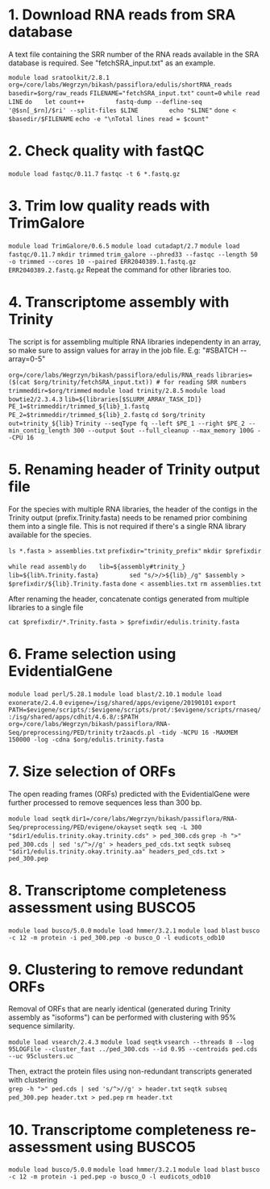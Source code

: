 # 1. Download RNA reads from SRA database
A text file containing the SRR number of the RNA reads available in the SRA database is required. See "fetchSRA_input.txt" as an example.

`module load sratoolkit/2.8.1`
`org=/core/labs/Wegrzyn/bikash/passiflora/edulis/shortRNA_reads`
`basedir=$org/raw_reads`
`FILENAME="fetchSRA_input.txt"` 
`count=0`
`while read LINE`
`do`
`  	let count++`
`        fastq-dump --defline-seq '@$sn[_$rn]/$ri' --split-files $LINE`
`        echo "$LINE"`
`done < $basedir/$FILENAME`
`echo -e "\nTotal lines read = $count"`

# 2. Check quality with fastQC

`module load fastqc/0.11.7`
`fastqc -t 6 *.fastq.gz`

# 3. Trim low quality reads with TrimGalore
`module load TrimGalore/0.6.5`
`module load cutadapt/2.7`
`module load fastqc/0.11.7`
`mkdir trimmed`
`trim_galore --phred33 --fastqc --length 50 -o trimmed --cores 10 --paired ERR2040389.1.fastq.gz ERR2040389.2.fastq.gz`
Repeat the command for other libraries too.

# 4. Transcriptome assembly with Trinity
The script is for assembling multiple RNA libraries independenty in an array, so make sure to assign values for array in the job file. E.g: "#SBATCH --array=0-5"

`org=/core/labs/Wegrzyn/bikash/passiflora/edulis/RNA_reads`
`libraries=($(cat $org/trinity/fetchSRA_input.txt)) # for reading SRR numbers`
`trimmeddir=$org/trimmed`
`module load trinity/2.8.5`
`module load bowtie2/2.3.4.3`
`lib=${libraries[$SLURM_ARRAY_TASK_ID]}`
`PE_1=$trimmeddir/trimmed_${lib}_1.fastq`
`PE_2=$trimmeddir/trimmed_${lib}_2.fastq`
`cd $org/trinity`
`out=trinity_${lib}`
`Trinity --seqType fq --left $PE_1 --right $PE_2 --min_contig_length 300 --output $out --full_cleanup --max_memory 100G --CPU 16`

# 5. Renaming header of Trinity output file
For the species with multiple RNA libraries, the header of the contigs in the Trinity output (prefix.Trinity.fasta) needs to be renamed prior combining them into a single file.
This is not required if there's a single RNA library available for the species.

`ls *.fasta > assemblies.txt`
`prefixdir="trinity_prefix"`
`mkdir $prefixdir`

`while read assembly`
`do`
` 	lib=${assembly#trinity_}`
`        lib=${lib%.Trinity.fasta}`
`        sed "s/>/>${lib}_/g" $assembly > $prefixdir/${lib}.Trinity.fasta`
`done < assemblies.txt`
`rm assemblies.txt`

After renaming the header, concatenate contigs generated from multiple libraries to a single file

`cat $prefixdir/*.Trinity.fasta > $prefixdir/edulis.trinity.fasta`

# 6. Frame selection using EvidentialGene

`module load perl/5.28.1`
`module load blast/2.10.1`
`module load exonerate/2.4.0`
`evigene=/isg/shared/apps/evigene/20190101`
`export PATH=$evigene/scripts/:$evigene/scripts/prot/:$evigene/scripts/rnaseq/:/isg/shared/apps/cdhit/4.6.8/:$PATH`
`org=/core/labs/Wegrzyn/bikash/passiflora/RNA-Seq/preprocessing/PED/trinity`
`tr2aacds.pl -tidy -NCPU 16 -MAXMEM 150000 -log -cdna $org/edulis.trinity.fasta`

# 7. Size selection of ORFs
The open reading frames (ORFs) predicted with the EvidentialGene were further processed to remove sequences less than 300 bp.

`module load seqtk`
`dir1=/core/labs/Wegrzyn/bikash/passiflora/RNA-Seq/preprocessing/PED/evigene/okayset`
`seqtk seq -L 300 "$dir1/edulis.trinity.okay.trinity.cds" > ped_300.cds`
`grep -h ">" ped_300.cds | sed 's/^>//g' > headers_ped_cds.txt`
`seqtk subseq "$dir1/edulis.trinity.okay.trinity.aa" headers_ped_cds.txt > ped_300.pep`

# 8. Transcriptome completeness assessment using BUSCO5
`module load busco/5.0.0`
`module load hmmer/3.2.1`
`module load blast`
`busco -c 12 -m protein -i ped_300.pep -o busco_O -l eudicots_odb10`

# 9. Clustering to remove redundant ORFs
Removal of ORFs that are nearly identical (generated during Trinity assembly as "isoforms") can be performed with clustering with 95% sequence similarity.

`module load vsearch/2.4.3`
`module load seqtk`
`vsearch --threads 8 --log 95LOGFile --cluster_fast ../ped_300.cds --id 0.95 --centroids ped.cds --uc 95clusters.uc`

Then, extract the protein files using non-redundant transcripts generated with clustering        
`grep -h ">" ped.cds | sed 's/^>//g' > header.txt`
`seqtk subseq ped_300.pep header.txt > ped.pep`
`rm header.txt`

# 10. Transcriptome completeness re-assessment using BUSCO5
`module load busco/5.0.0`
`module load hmmer/3.2.1`
`module load blast`
`busco -c 12 -m protein -i ped.pep -o busco_O -l eudicots_odb10`